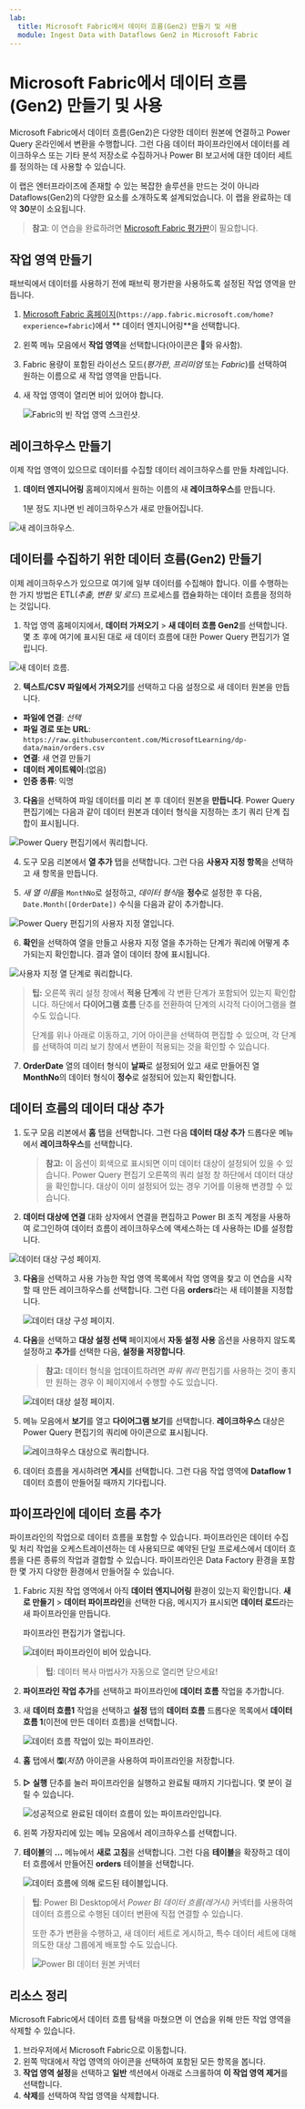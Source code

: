 ```yaml
---
lab:
  title: Microsoft Fabric에서 데이터 흐름(Gen2) 만들기 및 사용
  module: Ingest Data with Dataflows Gen2 in Microsoft Fabric
---
```


# Microsoft Fabric에서 데이터 흐름(Gen2) 만들기 및 사용

Microsoft Fabric에서 데이터 흐름(Gen2)은 다양한 데이터 원본에 연결하고 Power Query 온라인에서 변환을 수행합니다. 그런 다음 데이터 파이프라인에서 데이터를 레이크하우스 또는 기타 분석 저장소로 수집하거나 Power BI 보고서에 대한 데이터 세트를 정의하는 데 사용할 수 있습니다.

이 랩은 엔터프라이즈에 존재할 수 있는 복잡한 솔루션을 만드는 것이 아니라 Dataflows(Gen2)의 다양한 요소를 소개하도록 설계되었습니다. 이 랩을 완료하는 데 약 **30**분이 소요됩니다.

> **참고**: 이 연습을 완료하려면 [Microsoft Fabric 평가판](https://learn.microsoft.com/fabric/get-started/fabric-trial)이 필요합니다.

## 작업 영역 만들기

패브릭에서 데이터를 사용하기 전에 패브릭 평가판을 사용하도록 설정된 작업 영역을 만듭니다.

1. [Microsoft Fabric 홈페이지](https://app.fabric.microsoft.com/home?experience=fabric)(`https://app.fabric.microsoft.com/home?experience=fabric`)에서 ** 데이터 엔지니어링**을 선택합니다.
1. 왼쪽 메뉴 모음에서 **작업 영역**을 선택합니다(아이콘은 와 유사함).
1. Fabric 용량이 포함된 라이선스 모드(*평가판*, *프리미엄* 또는 *Fabric*)를 선택하여 원하는 이름으로 새 작업 영역을 만듭니다.
1. 새 작업 영역이 열리면 비어 있어야 합니다.

    ![Fabric의 빈 작업 영역 스크린샷.](./Images/new-workspace.png)

## 레이크하우스 만들기

이제 작업 영역이 있으므로 데이터를 수집할 데이터 레이크하우스를 만들 차례입니다.

1. **데이터 엔지니어링** 홈페이지에서 원하는 이름의 새 **레이크하우스**를 만듭니다.

    1분 정도 지나면 빈 레이크하우스가 새로 만들어집니다.

 ![새 레이크하우스.](./Images/new-lakehouse.png)

## 데이터를 수집하기 위한 데이터 흐름(Gen2) 만들기

이제 레이크하우스가 있으므로 여기에 일부 데이터를 수집해야 합니다. 이를 수행하는 한 가지 방법은 ETL(*추출, 변환 및 로드*) 프로세스를 캡슐화하는 데이터 흐름을 정의하는 것입니다.

1. 작업 영역 홈페이지에서, **데이터 가져오기** > **새 데이터 흐름 Gen2**를 선택합니다. 몇 초 후에 여기에 표시된 대로 새 데이터 흐름에 대한 Power Query 편집기가 열립니다.

 ![새 데이터 흐름.](./Images/new-dataflow.png)

2. **텍스트/CSV 파일에서 가져오기**를 선택하고 다음 설정으로 새 데이터 원본을 만듭니다.
 - **파일에 연결**: *선택*
 - **파일 경로 또는 URL**: `https://raw.githubusercontent.com/MicrosoftLearning/dp-data/main/orders.csv`
 - **연결**: 새 연결 만들기
 - **데이터 게이트웨이**:(없음)
 - **인증 종류**: 익명

3. **다음**을 선택하여 파일 데이터를 미리 본 후 데이터 원본을 **만듭니다**. Power Query 편집기에는 다음과 같이 데이터 원본과 데이터 형식을 지정하는 초기 쿼리 단계 집합이 표시됩니다.

 ![Power Query 편집기에서 쿼리합니다.](./Images/power-query.png)

4. 도구 모음 리본에서 **열 추가** 탭을 선택합니다. 그런 다음 **사용자 지정 항목**을 선택하고 새 항목을 만듭니다.

5. *새 열 이름*을 `MonthNo`로 설정하고, *데이터 형식*을 **정수**로 설정한 후 다음, `Date.Month([OrderDate])` 수식을 다음과 같이 추가합니다.

 ![Power Query 편집기의 사용자 지정 열입니다.](./Images/custom-column.png)

6. **확인**을 선택하여 열을 만들고 사용자 지정 열을 추가하는 단계가 쿼리에 어떻게 추가되는지 확인합니다. 결과 열이 데이터 창에 표시됩니다.

 ![사용자 지정 열 단계로 쿼리합니다.](./Images/custom-column-added.png)

> **팁:** 오른쪽 쿼리 설정 창에서 **적용 단계**에 각 변환 단계가 포함되어 있는지 확인합니다. 하단에서 **다이어그램 흐름** 단추를 전환하여 단계의 시각적 다이어그램을 켤 수도 있습니다.
>
> 단계를 위나 아래로 이동하고, 기어 아이콘을 선택하여 편집할 수 있으며, 각 단계를 선택하여 미리 보기 창에서 변환이 적용되는 것을 확인할 수 있습니다.

7. **OrderDate** 열의 데이터 형식이 **날짜**로 설정되어 있고 새로 만들어진 열 **MonthNo**의 데이터 형식이 **정수**로 설정되어 있는지 확인합니다.

## 데이터 흐름의 데이터 대상 추가

1. 도구 모음 리본에서 **홈** 탭을 선택합니다. 그런 다음 **데이터 대상 추가** 드롭다운 메뉴에서 **레이크하우스**를 선택합니다.

   > **참고:** 이 옵션이 회색으로 표시되면 이미 데이터 대상이 설정되어 있을 수 있습니다. Power Query 편집기 오른쪽의 쿼리 설정 창 하단에서 데이터 대상을 확인합니다. 대상이 이미 설정되어 있는 경우 기어를 이용해 변경할 수 있습니다.

2. **데이터 대상에 연결** 대화 상자에서 연결을 편집하고 Power BI 조직 계정을 사용하여 로그인하여 데이터 흐름이 레이크하우스에 액세스하는 데 사용하는 ID를 설정합니다.

 ![데이터 대상 구성 페이지.](./Images/dataflow-connection.png)

3. **다음**을 선택하고 사용 가능한 작업 영역 목록에서 작업 영역을 찾고 이 연습을 시작할 때 만든 레이크하우스를 선택합니다. 그런 다음 **orders**라는 새 테이블을 지정합니다.

   ![데이터 대상 구성 페이지.](./Images/data-destination-target.png)

4. **다음**을 선택하고 **대상 설정 선택** 페이지에서 **자동 설정 사용** 옵션을 사용하지 않도록 설정하고 **추가**를 선택한 다음, **설정을 저장합니다**.
    > **참고:** 데이터 형식을 업데이트하려면 *파워 쿼리* 편집기를 사용하는 것이 좋지만 원하는 경우 이 페이지에서 수행할 수도 있습니다.

    ![데이터 대상 설정 페이지.](./Images/destination-settings.png)

5. 메뉴 모음에서 **보기**를 열고 **다이어그램 보기**를 선택합니다. **레이크하우스** 대상은 Power Query 편집기의 쿼리에 아이콘으로 표시됩니다.

   ![레이크하우스 대상으로 쿼리합니다.](./Images/lakehouse-destination.png)

6. 데이터 흐름을 게시하려면 **게시**를 선택합니다. 그런 다음 작업 영역에 **Dataflow 1** 데이터 흐름이 만들어질 때까지 기다립니다.

## 파이프라인에 데이터 흐름 추가

파이프라인의 작업으로 데이터 흐름을 포함할 수 있습니다. 파이프라인은 데이터 수집 및 처리 작업을 오케스트레이션하는 데 사용되므로 예약된 단일 프로세스에서 데이터 흐름을 다른 종류의 작업과 결합할 수 있습니다. 파이프라인은 Data Factory 환경을 포함한 몇 가지 다양한 환경에서 만들어질 수 있습니다.

1. Fabric 지원 작업 영역에서 아직 **데이터 엔지니어링** 환경이 있는지 확인합니다. **새로 만들기** > **데이터 파이프라인**을 선택한 다음, 메시지가 표시되면 **데이터 로드**라는 새 파이프라인을 만듭니다.

   파이프라인 편집기가 열립니다.

   ![데이터 파이프라인이 비어 있습니다.](./Images/new-pipeline.png)

   > **팁**: 데이터 복사 마법사가 자동으로 열리면 닫으세요!

2. **파이프라인 작업 추가**를 선택하고 파이프라인에 **데이터 흐름** 작업을 추가합니다.

3. 새 **데이터 흐름1** 작업을 선택하고 **설정** 탭의 **데이터 흐름** 드롭다운 목록에서 **데이터 흐름 1**(이전에 만든 데이터 흐름)을 선택합니다.

   ![데이터 흐름 작업이 있는 파이프라인.](./Images/dataflow-activity.png)

4. **홈** 탭에서 **&#128427;**(*저장*) 아이콘을 사용하여 파이프라인을 저장합니다.
5. **&#9655; 실행** 단추를 눌러 파이프라인을 실행하고 완료될 때까지 기다립니다. 몇 분이 걸릴 수 있습니다.

   ![성공적으로 완료된 데이터 흐름이 있는 파이프라인입니다.](./Images/dataflow-pipeline-succeeded.png)

6. 왼쪽 가장자리에 있는 메뉴 모음에서 레이크하우스를 선택합니다.
7. **테이블**의 **...** 메뉴에서 **새로 고침**을 선택합니다. 그런 다음 **테이블**을 확장하고 데이터 흐름에서 만들어진 **orders** 테이블을 선택합니다.

   ![데이터 흐름에 의해 로드된 테이블입니다.](./Images/loaded-table.png)

> **팁**: Power BI Desktop에서 *Power BI 데이터 흐름(레거시)* 커넥터를 사용하여 데이터 흐름으로 수행된 데이터 변환에 직접 연결할 수 있습니다.
>
> 또한 추가 변환을 수행하고, 새 데이터 세트로 게시하고, 특수 데이터 세트에 대해 의도한 대상 그룹에게 배포할 수도 있습니다.
>
>![Power BI 데이터 원본 커넥터](Images/pbid-dataflow-connectors.png)

## 리소스 정리

Microsoft Fabric에서 데이터 흐름 탐색을 마쳤으면 이 연습을 위해 만든 작업 영역을 삭제할 수 있습니다.

1. 브라우저에서 Microsoft Fabric으로 이동합니다.
1. 왼쪽 막대에서 작업 영역의 아이콘을 선택하여 포함된 모든 항목을 봅니다.
1. **작업 영역 설정**을 선택하고 **일반** 섹션에서 아래로 스크롤하여 **이 작업 영역 제거**를 선택합니다.
1. **삭제**를 선택하여 작업 영역을 삭제합니다.
